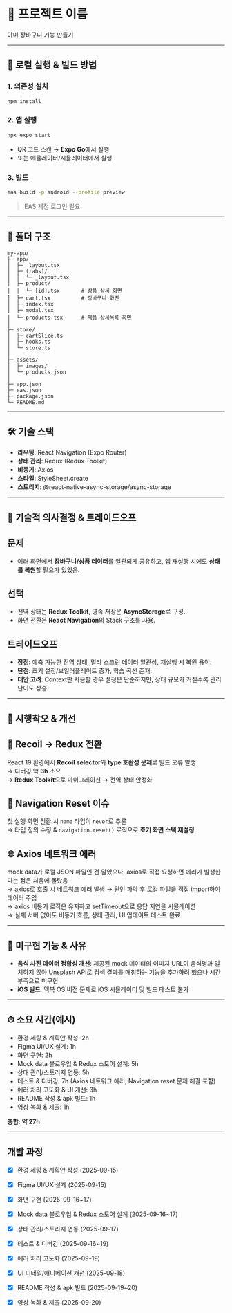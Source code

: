 # 📱 프로젝트 이름
야미 장바구니 기능 만들기

---

## 🚀 로컬 실행 & 빌드 방법

### 1. 의존성 설치
```bash
npm install
```

### 2. 앱 실행
```bash
npx expo start
```
- QR 코드 스캔 → **Expo Go**에서 실행
- 또는 에뮬레이터/시뮬레이터에서 실행

### 3. 빌드 
```bash
eas build -p android --profile preview
```
> EAS 계정 로그인 필요

---

## 📂 폴더 구조
```plaintext
my-app/
├─ app/
│  ├─ _layout.tsx
│  ├─ (tabs)/
│  │  └─ _layout.tsx
│  ├─ product/
│  │  └─ [id].tsx       # 상품 상세 화면
│  ├─ cart.tsx          # 장바구니 화면
│  ├─ index.tsx
│  ├─ modal.tsx
│  └─ products.tsx      # 제품 상세목록 화면
│
├─ store/
│  ├─ cartSlice.ts
│  ├─ hooks.ts
│  └─ store.ts
│
├─ assets/
│  ├─ images/
│  └─ products.json
│
├─ app.json
├─ eas.json
├─ package.json
└─ README.md
```

---

## 🛠 기술 스택
- **라우팅**: React Navigation (Expo Router)
- **상태 관리**: Redux (Redux Toolkit)
- **비동기**: Axios 
- **스타일**: StyleSheet.create
- **스토리지**: @react-native-async-storage/async-storage
---

## 🧠 기술적 의사결정 & 트레이드오프

## 문제
- 여러 화면에서 **장바구니/상품 데이터**를 일관되게 공유하고, 앱 재실행 시에도 **상태를 복원**할 필요가 있었음.

## 선택
- 전역 상태는 **Redux Toolkit**, 영속 저장은 **AsyncStorage**로 구성.
- 화면 전환은 **React Navigation**의 Stack 구조를 사용.

## 트레이드오프
- **장점**: 예측 가능한 전역 상태, 멀티 스크린 데이터 일관성, 재실행 시 복원 용이.
- **단점**: 초기 설정/보일러플레이트 증가, 학습 곡선 존재.
- **대안 고려**: Context만 사용할 경우 설정은 단순하지만, 상태 규모가 커질수록 관리 난이도 상승.

---

## 🧪 시행착오 & 개선

## 🔄 Recoil → Redux 전환  
React 19 환경에서 **Recoil selector**와 **type 호환성 문제**로 빌드 오류 발생  
→ 디버깅 약 **3h** 소요  
→ **Redux Toolkit**으로 마이그레이션 → 전역 상태 안정화  

## 🧭 Navigation Reset 이슈  
첫 실행 화면 전환 시 `name` 타입이 `never`로 추론  
→ 타입 정의 수정 & `navigation.reset()` 로직으로 **초기 화면 스택 재설정**  

## 🌐 Axios 네트워크 에러  
mock data가 로컬 JSON 파일인 건 알았으나, axios로 직접 요청하면 에러가 발생한다는 점은 처음에 몰랐음  
→ axios로 호출 시 네트워크 에러 발생 → 원인 파악 후 로컬 파일을 직접 import하여 데이터 주입  
→ axios 비동기 로직은 유지하고 setTimeout으로 응답 지연을 시뮬레이션  
→ 실제 서버 없이도 비동기 흐름, 상태 관리, UI 업데이트 테스트 완료

---

## 🚧 미구현 기능 & 사유
- **음식 사진 데이터 정합성 개선**: 제공된 mock 데이터의 이미지 URL이 음식명과 일치하지 않아 Unsplash API로 검색 결과를 매칭하는 기능을 추가하려 했으나 시간 부족으로 미구현
- **iOS 빌드**: 맥북 OS 버전 문제로 iOS 시뮬레이터 및 빌드 테스트 불가

---

## ⏱ 소요 시간(예시)
- 환경 세팅 & 계획안 작성: 2h  
- Figma UI/UX 설계: 1h  
- 화면 구현: 2h  
- Mock data 블로우업 & Redux 스토어 설계: 5h  
- 상태 관리/스토리지 연동: 5h  
- 테스트 & 디버깅: 7h (Axios 네트워크 에러, Navigation reset 문제 해결 포함)
- 에러 처리 고도화 & UI 개선: 3h  
- README 작성 & apk 빌드: 1h  
- 영상 녹화 & 제출: 1h  

**총합: 약 27h**

---

## 개발 과정
- [x] 환경 세팅 & 계획안 작성 (2025-09-15)
- [x] Figma UI/UX 설계 (2025-09-15)
- [x] 화면 구현 (2025-09-16~17)
- [x] Mock data 블로우업 & Redux 스토어 설계 (2025-09-16~17)
- [x] 상태 관리/스토리지 연동 (2025-09-17)
- [x] 테스트 & 디버깅 (2025-09-16~19)
- [x] 에러 처리 고도화 (2025-09-19)
- [x] UI 디테일/애니메이션 개선 (2025-09-18)
- [x] README 작성 & apk 빌드 (2025-09-19~20)
- [x] 영상 녹화 & 제출 (2025-09-20)

